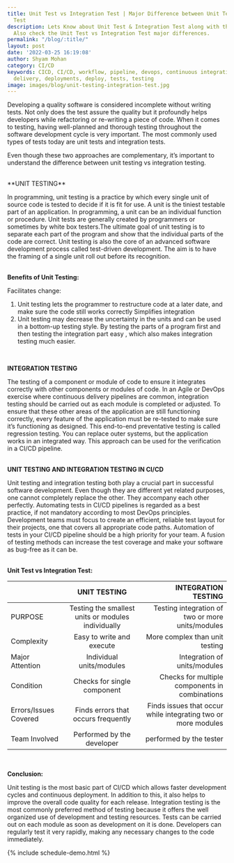 ```yaml
---
title: Unit Test vs Integration Test | Major Difference between Unit Testing and Integration
  Test
description: Lets Know about Unit Test & Integration Test along with their benefits.
  Also check the Unit Test vs Integration Test major differences.
permalink: "/blog/:title/"
layout: post
date: '2022-03-25 16:19:08'
author: Shyam Mohan
category: CI/CD
keywords: CICD, CI/CD, workflow, pipeline, devops, continuous integration, continuous
  delivery, deployments, deploy, tests, testing
image: images/blog/unit-testing-integration-test.jpg
---
```


Developing a quality software is considered incomplete without writing tests. Not only does the test assure the quality but it profoundly helps developers while refactoring or re-writing a piece of code. When it comes to testing, having well-planned and thorough testing throughout the software development cycle is very important. The most commonly used types of tests today are unit tests and integration tests.

Even though these two approaches are complementary, it’s important to understand the difference between unit testing vs integration testing.

<br>
**UNIT TESTING**

In programming, unit testing is a practice by which every single unit of source code is tested to decide if it is fit for use. A unit is the tiniest testable part of an application. In programming, a unit can be an individual function or procedure. Unit tests are generally created by programmers or sometimes by white box testers.The ultimate goal of unit testing is to separate each part of the program and show that the individual parts of the code are correct.
Unit testing is also the core of an advanced software development process called test-driven development. The aim is to have the framing of a single unit roll out before its recognition.
<br>
<br>

**Benefits of Unit Testing:**

Facilitates change:
1. Unit testing lets the programmer to restructure code at a later date, and make sure the code still works correctly
Simplifies integration
2. Unit testing may decrease the uncertainty in the units and can be used in a bottom-up testing style. By testing the parts of a program first and then testing the integration part easy , which also makes integration testing much easier.
 


<br>

**INTEGRATION TESTING**

The testing of a component or module of code to ensure it integrates correctly with other components or modules of code. In an Agile or DevOps exercise where continuous delivery pipelines are common, integration testing should be carried out as each module is completed or adjusted. To ensure that these other areas of the application are still functioning correctly, every feature of the application must be re-tested to make sure it’s functioning as designed. This end-to-end preventative testing is called regression testing.
You can replace outer systems, but the application works in an integrated way. This approach can be used for the verification in a CI/CD pipeline.
<br>
<br>

**UNIT TESTING AND INTEGRATION TESTING IN CI/CD**

Unit testing and integration testing both play a crucial part in successful software development. Even though they are different yet related purposes, one cannot completely replace the other. They accompany each other perfectly.
Automating tests in CI/CD pipelines is regarded as a best practice, if not mandatory according to most DevOps principles. Development teams must focus to create an efficient, reliable test layout for their projects, one that covers all appropriate code paths. Automation of tests in your CI/CD pipeline should be a high priority for your team. A fusion of testing methods can increase the test coverage and make your software as bug-free as it can be.
<br>
<br>

**Unit Test vs Integration Test:**

|           | UNIT TESTING | INTEGRATION TESTING |
| :-------- | :----------: | ------------------: |
| PURPOSE | Testing the smallest units or modules individually| Testing integration of two or more units/modules |
| Complexity | Easy to write and execute| More complex than unit testing 
| Major Attention| Individual units/modules | Integration of units/modules |
| Condition | Checks for single component | Checks for multiple  components in combinations  |
| Errors/Issues Covered | Finds errors that occurs frequently  | Finds issues that occur while integrating two or more modules |
| Team Involved | Performed by the developer | performed by the tester |

<br>

**Conclusion:**

Unit testing is the most basic part of CI/CD which allows faster development cycles and continuous deployment. In addition to this, it also helps to improve the overall code quality for each release. Integration testing is the most commonly preferred method of testing because it offers the well organized use of development and testing resources. Tests can be carried out on each module as soon as development on it is done. Developers can regularly test it very rapidly, making any necessary changes to the code immediately.


{% include schedule-demo.html %}
